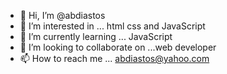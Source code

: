 - 👋 Hi, I’m @abdiastos
- 👀 I’m interested in ... html css and JavaScript 
- 🌱 I’m currently learning ... JavaScript 
- 💞️ I’m looking to collaborate on ...web developer 
- 📫 How to reach me ... abdiastos@yahoo.com

<!---
abdiastos/abdiastos is a ✨ special ✨ repository because its `README.md` (this file) appears on your GitHub profile.
You can click the Preview link to take a look at your changes.
--->
